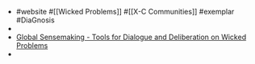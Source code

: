 - #website #[[Wicked Problems]] #[[X-C Communities]] #exemplar #DiaGnosis
-
- [Global Sensemaking - Tools for Dialogue and Deliberation on Wicked Problems](http://globalsensemaking.net/)
-